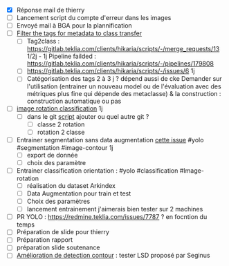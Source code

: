 - [x] Réponse mail de thierry
- [ ] Lancement script du compte d'erreur dans les images
- [ ] Envoyé mail à BGA pour la plannification 
- [ ] [Filter the tags for metadata to class transfer](https://redmine.teklia.com/issues/7777) 
	- [ ] Tag2class : https://gitlab.teklia.com/clients/hikaria/scripts/-/merge_requests/13 1/2j - 1j
	      Pipeline failded : https://gitlab.teklia.com/clients/hikaria/scripts/-/pipelines/179808
	- [ ] https://gitlab.teklia.com/clients/hikaria/scripts/-/issues/6 1j 
	- [ ] Catégorisation des tags 2 à 3 j ? dépend aussi de cke
	      Demander sur l'utilisation (entrainer un nouveau model ou de l'évaluation avec des métriques plus fine qui dépende des metaclasse) & la construction : construction automatique ou pas
- [ ] [image rotation classification](https://redmine.teklia.com/issues/7687) 1j
	- [ ] dans le git [script](https://gitlab.teklia.com/clients/hikaria/scripts) ajouter ou quel autre git ?
		- [ ] classe 2 rotation 
		- [ ] rotation 2 classe 
- [ ] Entrainer segmentation sans data augmentation [cette issue](https://redmine.teklia.com/issues/7560) #yolo #segmentation #image-contour  1j 
	- [ ] export de donnée 
	- [ ] choix des paramètre
- [ ] Entrainer classification orientation : #yolo #classification #Image-rotation 
	- [ ] réalisation du dataset Arkindex
	- [ ] Data Augmentation pour train et test
	- [ ] Choix des paramètres
	- [ ] lancement entrainement 
	      j'aimerais bien tester sur 2 machines
- [ ] PR YOLO : https://redmine.teklia.com/issues/7787 ? en focntion du temps
- [ ] Préparation de slide pour thierry
- [ ] Préparation rapport 
- [ ] préparation slide soutenance
- [ ] [Amélioration de detection contour](https://redmine.teklia.com/issues/7724) : tester LSD proposé par Seginus
